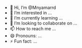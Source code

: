 - 👋 Hi, I’m @Mnyamarrd
- 👀 I’m interested in ...
- 🌱 I’m currently learning ...
- 💞️ I’m looking to collaborate on ...
- 📫 How to reach me ...
- 😄 Pronouns: ...
- ⚡ Fun fact: ...

<!---
Mnyamarrd/Mnyamarrd is a ✨ special ✨ repository because its `README.md` (this file) appears on your GitHub profile.
You can click the Preview link to take a look at your changes.
--->
